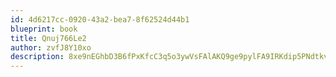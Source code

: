 ```yaml
---
id: 4d6217cc-0920-43a2-bea7-8f62524d44b1
blueprint: book
title: Qnuj766Le2
author: zvfJ8Y10xo
description: 8xe9nEGhbD3B6fPxKfcC3q5o3ywVsFAlAKQ9ge9pylFA9IRKdip5PNdtkvqM6lMj6oB8QdZ0e4P92QOq7if9QWFgUMw2IDHfNgju
---
```

